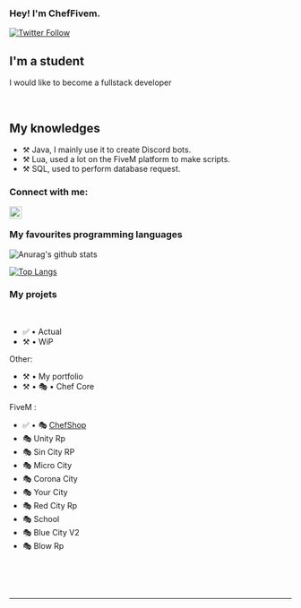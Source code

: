 ### Hey! I'm ChefFivem.

[![Twitter Follow](https://img.shields.io/twitter/follow/ChefFivem?color=1DA1F2&logo=twitter&style=for-the-badge)](https://twitter.com/ChefFivem)

## I'm a student
 
I would like to become a fullstack developer
  
<br />

## My knowledges

- ⚒️ Java, I mainly use it to create Discord bots.
- ⚒️ Lua, used a lot on the FiveM platform to make scripts.
- ⚒️ SQL, used to perform database request.

### Connect with me:

[<img align="left" alt="My discord" width="22px" src="https://cdn.jsdelivr.net/npm/simple-icons@v3/icons/discord.svg" />][discord]

<br />

### My favourites programming languages


![Anurag's github stats](https://github-readme-stats.vercel.app/api?username=ChefFivem&count_private=true&show_icons=true?theme=buefy)
<br />

[![Top Langs](https://github-readme-stats.vercel.app/api/top-langs/?username=ChefFivem)](https://github.com/anuraghazra/github-readme-stats)

### My projets

<br />

<!--START_SECTION:activity-->
- ✅ • Actual
- ⚒️ • WiP

Other:
- ⚒️ • My portfolio
- ⚒️ • 🎭 • Chef Core

FiveM :
- ✅ • 🎭 [ChefShop](https://www.chefshop5m.fr/)
- 🎭 Unity Rp
- 🎭 Sin City RP
- 🎭 Micro City
- 🎭 Corona City
- 🎭 Your City
- 🎭 Red City Rp
- 🎭 School
- 🎭 Blue City V2
- 🎭 Blow Rp


<!--END_SECTION:activity-->


<br />

<br />
<br />

---

[discord]: https://discord.gg/QwpvYAM
